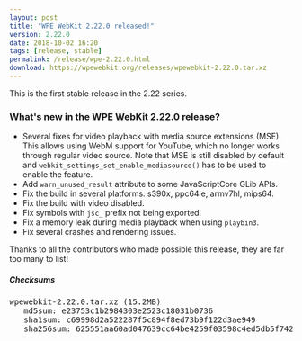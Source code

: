 ```yaml
---
layout: post
title: "WPE WebKit 2.22.0 released!"
version: 2.22.0
date: 2018-10-02 16:20
tags: [release, stable]
permalink: /release/wpe-2.22.0.html
download: https://wpewebkit.org/releases/wpewebkit-2.22.0.tar.xz
---
```


This is the first stable release in the 2.22 series.

### What's new in the WPE WebKit 2.22.0 release?

- Several fixes for video playback with media source extensions (MSE).
  This allows using WebM support for YouTube, which no longer works through
  regular video source. Note that MSE is still disabled by default and
  `webkit_settings_set_enable_mediasource()` has to be used to enable the
  feature.
- Add `warn_unused_result` attribute to some JavaScriptCore GLib APIs.
- Fix the build in several platforms: s390x, ppc64le, armv7hl, mips64.
- Fix the build with video disabled.
- Fix symbols with `jsc_` prefix not being exported.
- Fix a memory leak during media playback when using `playbin3`.
- Fix several crashes and rendering issues.

Thanks to all the contributors who made possible this release, they
are far too many to list!

##### Checksums

<pre>
wpewebkit-2.22.0.tar.xz (15.2MB)
   md5sum: e23753c1b2984303e2523c18031b0736
   sha1sum: c69998d2a522287f5c894f8ed73b9f122d3ae949
   sha256sum: 625551aa60ad047639cc64be4259f03598c4ed5db5f7427251657f889e822208
</pre>

